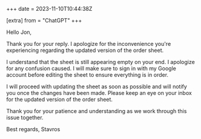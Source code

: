 +++
date = 2023-11-10T10:44:38Z

[extra]
from = "ChatGPT"
+++

Hello Jon,

Thank you for your reply. I apologize for the inconvenience you're experiencing regarding the updated version of the order sheet.

I understand that the sheet is still appearing empty on your end. I apologize for any confusion caused. I will make sure to sign in with my Google account before editing the sheet to ensure everything is in order.

I will proceed with updating the sheet as soon as possible and will notify you once the changes have been made. Please keep an eye on your inbox for the updated version of the order sheet.

Thank you for your patience and understanding as we work through this issue together.

Best regards,
Stavros
